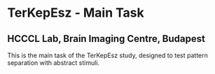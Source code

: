 # TerKepEsz - Main Task
## HCCCL Lab, Brain Imaging Centre, Budapest
This is the main task of the TerKepEsz study, designed to test pattern separation with abstract stimuli.
